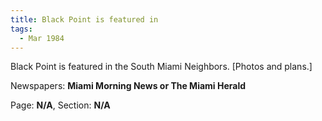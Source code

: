 ```yaml
---  
title: Black Point is featured in  
tags:  
  - Mar 1984  
---  
```

  
Black Point is featured in the South Miami Neighbors. [Photos and plans.]  
  
Newspapers: **Miami Morning News or The Miami Herald**  
  
Page: **N/A**, Section: **N/A** 
